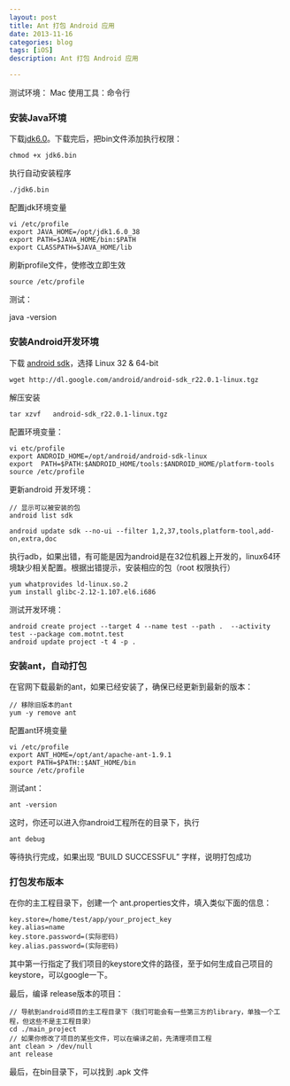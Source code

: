 ```yaml
---
layout: post
title: Ant 打包 Android 应用
date: 2013-11-16
categories: blog
tags: [iOS]
description: Ant 打包 Android 应用

---
```


测试环境： Mac 使用工具：命令行

### 安装Java环境

下载[jdk6.0][1]。下载完后，把bin文件添加执行权限：

    chmod +x jdk6.bin
    

执行自动安装程序

    ./jdk6.bin
    

配置jdk环境变量

    vi /etc/profile
    export JAVA_HOME=/opt/jdk1.6.0_38
    export PATH=$JAVA_HOME/bin:$PATH
    export CLASSPATH=$JAVA_HOME/lib
    

刷新profile文件，使修改立即生效

    source /etc/profile
    

测试：

java -version

### 安装Android开发环境

下载 [android sdk][2]，选择 Linux 32 & 64-bit

    wget http://dl.google.com/android/android-sdk_r22.0.1-linux.tgz
    

解压安装

    tar xzvf   android-sdk_r22.0.1-linux.tgz
    

配置环境变量：

    vi etc/profile
    export ANDROID_HOME=/opt/android/android-sdk-linux
    export  PATH=$PATH:$ANDROID_HOME/tools:$ANDROID_HOME/platform-tools
    source /etc/profile
    

更新android 开发环境：

    // 显示可以被安装的包
    android list sdk
    
    android update sdk --no-ui --filter 1,2,37,tools,platform-tool,add-on,extra,doc
    

执行adb，如果出错，有可能是因为android是在32位机器上开发的，linux64环境缺少相关配置。根据出错提示，安装相应的包（root 权限执行）

    yum whatprovides ld-linux.so.2
    yum install glibc-2.12-1.107.el6.i686
    

测试开发环境：

    android create project --target 4 --name test --path .  --activity test --package com.motnt.test
    android update project -t 4 -p .
    

### 安装ant，自动打包

在官网下载最新的ant，如果已经安装了，确保已经更新到最新的版本：

    // 移除旧版本的ant
    yum -y remove ant
    

配置ant环境变量

    vi /etc/profile
    export ANT_HOME=/opt/ant/apache-ant-1.9.1
    export PATH=$PATH::$ANT_HOME/bin
    source /etc/profile
    

测试ant：

    ant -version
    

这时，你还可以进入你android工程所在的目录下，执行

    ant debug
    

等待执行完成，如果出现 “BUILD SUCCESSFUL” 字样，说明打包成功

### 打包发布版本

在你的主工程目录下，创建一个 ant.properties文件，填入类似下面的信息：

    key.store=/home/test/app/your_project_key
    key.alias=name
    key.store.password=(实际密码)
    key.alias.password=(实际密码)
    

其中第一行指定了我们项目的keystore文件的路径，至于如何生成自己项目的keystore，可以google一下。

最后，编译 release版本的项目：

    // 导航到android项目的主工程目录下（我们可能会有一些第三方的library，单独一个工程，但这些不是主工程目录）
    cd ./main_project
    // 如果你修改了项目的某些文件，可以在编译之前，先清理项目工程
    ant clean > /dev/null
    ant release
    

最后，在bin目录下，可以找到 .apk 文件

 [1]: http://download.java.net/jdk6/6u38/promoted/b04/binaries/jdk-6u38-ea-bin-b04-linux-amd64-31_oct_2012.bin?q=download/jdk6/6u38/promoted/b04/binaries/jdk-6u38-ea-bin-b04-linux-amd64-31_oct_2012.bin
 [2]: http://developer.android.com/sdk/index.html